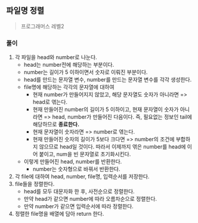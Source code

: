 ## 파일명 정렬
> 프로그래머스 레벨2

### 풀이 
1. 각 파일을 head와 number로 나눈다. 
   - head는 number전에 해당하는 부분이다. 
   - number는 길이가 5 이하이면서 숫자로 이뤄진 부분이다. 
   - head를 만드는 문자열 변수, number를 만드는 문자열 변수를 각각 생성한다. 
   - file명에 해당하는 각각의 문자열에 대하여
     - 현재 number가 만들어지지 않았고, 해당 문자열도 숫자가 아니라면 => head로 엮는다. 
     - 현재 만들어진 number의 길이가 5 이하이고, 현재 문자열이 숫자가 아니라면 => head, number가 만들어진 다음이다. 즉, 필요없는 정보인 tail에 해당하므로 **종료한다.**
     - 현재 문자열이 숫자라면 => number로 엮는다. 
     - 현재 만들어진 숫자의 길이가 5보다 크다면 => number의 조건에 부합하지 않으므로 head일 것이다. 따라서 이제까지 엮은 number를 head에 이어 붙이고, num을 빈 문자열로 초기화시킨다. 
   - 이렇게 만들어진 head, number를 반환한다.
     - number는 숫자형으로 바꿔서 반환한다. 
2. 각 file에 대하여 head, number, file명, 입력순서를 저장한다. 
3. file들을 정렬한다. 
   - head를 모두 대문자화 한 후, 사전순으로 정렬한다. 
   - 만약 head가 같으면 number에 따라 오름차순으로 정렬한다. 
   - 만약 number가 같으면 입력순서에 따라 정렬한다. 
4. 정렬한 file명을 배열에 담아 return 한다. 